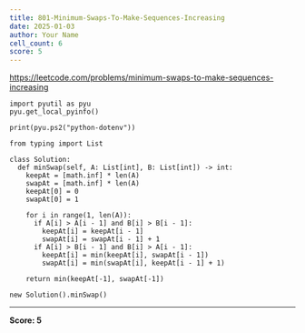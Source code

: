 ```yaml
---
title: 801-Minimum-Swaps-To-Make-Sequences-Increasing
date: 2025-01-03
author: Your Name
cell_count: 6
score: 5
---
```


https://leetcode.com/problems/minimum-swaps-to-make-sequences-increasing


```
import pyutil as pyu
pyu.get_local_pyinfo()
```


```
print(pyu.ps2("python-dotenv"))
```


```
from typing import List
```


```
class Solution:
  def minSwap(self, A: List[int], B: List[int]) -> int:
    keepAt = [math.inf] * len(A)
    swapAt = [math.inf] * len(A)
    keepAt[0] = 0
    swapAt[0] = 1

    for i in range(1, len(A)):
      if A[i] > A[i - 1] and B[i] > B[i - 1]:
        keepAt[i] = keepAt[i - 1]
        swapAt[i] = swapAt[i - 1] + 1
      if A[i] > B[i - 1] and B[i] > A[i - 1]:
        keepAt[i] = min(keepAt[i], swapAt[i - 1])
        swapAt[i] = min(swapAt[i], keepAt[i - 1] + 1)

    return min(keepAt[-1], swapAt[-1])
```


```
new Solution().minSwap()
```


---
**Score: 5**